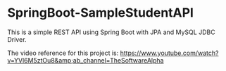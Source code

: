 # SpringBoot-SampleStudentAPI
This is a simple REST API using Spring Boot with JPA and MySQL JDBC Driver. 

The video reference for this project is: https://www.youtube.com/watch?v=YVl6M5ztOu8&amp;ab_channel=TheSoftwareAlpha
